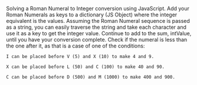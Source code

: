 Solving a Roman Numeral to Integer conversion using JavaScript. Add your Roman Numerals as keys to a dictionary (JS Object) where the integer equivalent is the values. Assuming the Roman Numeral sequence is passed as a string, you can easily traverse the string and take each character and use it as a key to get the integer value. Continue to add to the sum, intValue, until you have your conversion complete. Check if the numeral is less than the one after it, as that is a case of one of the conditions: 

    I can be placed before V (5) and X (10) to make 4 and 9. 

    X can be placed before L (50) and C (100) to make 40 and 90. 
    
    C can be placed before D (500) and M (1000) to make 400 and 900.